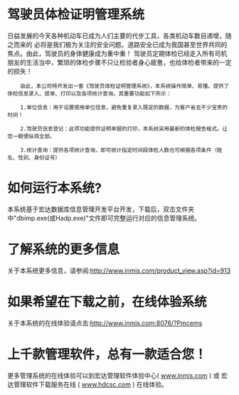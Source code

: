 # 驾驶员体检证明管理系统

日益发展的今天各种机动车已成为人们主要的代步工具，各类机动车数目递增，随之而来的 必将是我们极为关注的安全问题。道路安全已成为我国甚至世界共同的焦点。由此，驾驶员的身体健康成为重中重！ 驾驶员定期体检已经走入所有司机朋友的生活当中，繁琐的体检步骤不只让检验者身心疲惫，也给体检者带来的一定的损失！

        由此，本公司特开发出一套《驾驶员体检证明管理系统》，本系统操作简单、易懂。提供了体检信息录入、提单、打印以及各项统计查询。其重要功能如下所示：

        1.单位信息：用于设置使用单位信息，避免重复录入既定的数据，为客户省去不少宝贵的时间！

        2.驾驶员信息登记：此项功能提供证明单据的打印，本系统采用最新的体检报告格式。让您一眼便纵观全部。

        3.统计查询：提供各项统计查询，即可统计指定时间段体检人数也可根据各项条件（姓名、性别、身份证号）

# 如何运行本系统?

本系统基于宏达数据库信息管理开发平台开发，下载后，双击文件夹中"dbimp.exe(或Hadp.exe)"文件即可完整运行对应的信息管理系统。

# 了解系统的更多信息

关于本系统更多信息，请参阅:http://www.inmis.com/product_view.asp?id=913

# 如果希望在下载之前，在线体验系统

关于本系统的在线体验请点击:http://www.inmis.com:8076/?Pmcems

# 上千款管理软件，总有一款适合您！

更多管理系统的在线体验可以到宏达管理软件体验中心( www.inmis.com ) 或 宏达管理软件下载服务在线 ( www.hdcsc.com ) 在线体验。

